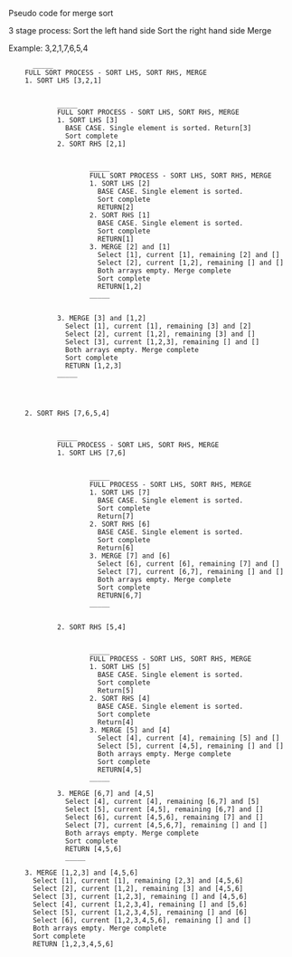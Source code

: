 Pseudo code for merge sort

3 stage process:
Sort the left hand side
Sort the right hand side
Merge

Example: 3,2,1,7,6,5,4

          _____
        FULL SORT PROCESS - SORT LHS, SORT RHS, MERGE
        1. SORT LHS [3,2,1]


                _____
                FULL SORT PROCESS - SORT LHS, SORT RHS, MERGE
                1. SORT LHS [3]
                  BASE CASE. Single element is sorted. Return[3]
                  Sort complete
                2. SORT RHS [2,1]


                        _____
                        FULL SORT PROCESS - SORT LHS, SORT RHS, MERGE
                        1. SORT LHS [2]
                          BASE CASE. Single element is sorted.
                          Sort complete
                          RETURN[2]
                        2. SORT RHS [1]
                          BASE CASE. Single element is sorted.
                          Sort complete
                          RETURN[1]
                        3. MERGE [2] and [1]
                          Select [1], current [1], remaining [2] and []
                          Select [2], current [1,2], remaining [] and []
                          Both arrays empty. Merge complete
                          Sort complete
                          RETURN[1,2]
                        _____


                3. MERGE [3] and [1,2]
                  Select [1], current [1], remaining [3] and [2]
                  Select [2], current [1,2], remaining [3] and []
                  Select [3], current [1,2,3], remaining [] and []
                  Both arrays empty. Merge complete
                  Sort complete
                  RETURN [1,2,3]
                _____




        2. SORT RHS [7,6,5,4]


                _____
                FULL PROCESS - SORT LHS, SORT RHS, MERGE
                1. SORT LHS [7,6]


                        _____
                        FULL PROCESS - SORT LHS, SORT RHS, MERGE
                        1. SORT LHS [7]
                          BASE CASE. Single element is sorted.
                          Sort complete
                          Return[7]
                        2. SORT RHS [6]
                          BASE CASE. Single element is sorted.
                          Sort complete
                          Return[6]
                        3. MERGE [7] and [6]
                          Select [6], current [6], remaining [7] and []
                          Select [7], current [6,7], remaining [] and []
                          Both arrays empty. Merge complete
                          Sort complete
                          RETURN[6,7]
                        _____


                2. SORT RHS [5,4]


                        _____
                        FULL PROCESS - SORT LHS, SORT RHS, MERGE
                        1. SORT LHS [5]
                          BASE CASE. Single element is sorted.
                          Sort complete
                          Return[5]
                        2. SORT RHS [4]
                          BASE CASE. Single element is sorted.
                          Sort complete
                          Return[4]
                        3. MERGE [5] and [4]
                          Select [4], current [4], remaining [5] and []
                          Select [5], current [4,5], remaining [] and []
                          Both arrays empty. Merge complete
                          Sort complete
                          RETURN[4,5]
                        _____

                3. MERGE [6,7] and [4,5]
                  Select [4], current [4], remaining [6,7] and [5]
                  Select [5], current [4,5], remaining [6,7] and []
                  Select [6], current [4,5,6], remaining [7] and []
                  Select [7], current [4,5,6,7], remaining [] and []
                  Both arrays empty. Merge complete
                  Sort complete
                  RETURN [4,5,6]
                  _____

        3. MERGE [1,2,3] and [4,5,6]
          Select [1], current [1], remaining [2,3] and [4,5,6]
          Select [2], current [1,2], remaining [3] and [4,5,6]
          Select [3], current [1,2,3], remaining [] and [4,5,6]
          Select [4], current [1,2,3,4], remaining [] and [5,6]
          Select [5], current [1,2,3,4,5], remaining [] and [6]
          Select [6], current [1,2,3,4,5,6], remaining [] and []
          Both arrays empty. Merge complete
          Sort complete
          RETURN [1,2,3,4,5,6]
